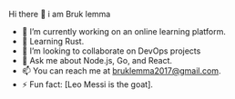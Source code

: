  Hi there  👋 i am Bruk lemma


- 🔭 I’m currently working on an online learning platform.
- 🌱 Learning Rust.
- 👯 I’m looking to collaborate on DevOps projects
- 💬 Ask me about Node.js, Go, and React.
- 📫 You can reach me at bruklemma2017@gmail.com.
- ⚡ Fun fact: [Leo Messi is the goat].







